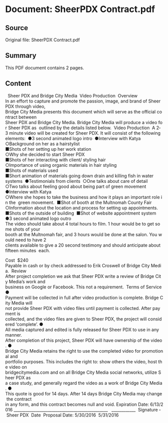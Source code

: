 # Document: SheerPDX Contract.pdf

## Source
Original file: SheerPDX Contract.pdf

## Summary
This PDF document contains 2 pages.

## Content
 
Sheer PDX and Bridge City Media 
Video Production 
Overview 
In an effort to capture and promote the passion, image, and brand of Sheer PDX through video, 
Bridge City Media presents this document which will serve as the official contract between 
Sheer PDX and Bridge City Media. Bridge City Media will produce a video for Sheer PDX as 
outlined by the details listed below. 
Video Production 
A 2­3 minute video will be created for Sheer PDX. It will consist of the following elements: 
●3 second animated logo intro 
●Interview with Katya 
○Background on her as a hairstylist 
■Shots of her setting up her work station 
○Why she decided to start Sheer PDX 
■Shots of her interacting with client/ styling hair 
○Importance of using organic materials in hair styling 
■Shots of materials used 
■Short animation of materials going down drain and killing fish in water 
systems 
●Testimonials from clients 
○One talks about care of detail 
○Two talks about feeling good about being part of green movement 
●Interview with Katya 
○Where she hopes to take the business and how it plays an important role in the 
green movement. 
■Shot of booth at the Multnomah County Fair 
○Information about the location and process for setting up appointments. 
■Shots of the outside of building 
■Shot of website appointment system 
●3 second animated logo outro 
 
The video should take about 4 total hours to film. 1 hour would be to get some shots of your 
booth at the Multnomah fair, and 3 hours would be done at the salon. You would need to have 2 
clients available to give a 20 second testimony and should anticipate about fifteen minutes 
each. 

Cost 
$240 
Payable in cash or by check addressed to Erik Croswell of Bridge City Media. 
Review 
After project completion we ask that Sheer PDX write a review of Bridge City Media’s work and 
business on Google or Facebook. This not a requirement. 
Terms of Service 
● Payment will be collected in full after video production is complete. Bridge City Media will
not provide Sheer PDX with video files until payment is collected. After payment is
collected, and the video files are given to Sheer PDX, the project will considered
‘complete’.
● All media captured and edited is fully released for Sheer PDX to use in any manner.
After completion of this project, Sheer PDX will have ownership of the video.
● Bridge City Media retains the right to use the completed video for promotional and
portfolio purposes. This includes the right to: show others the video, host the video on
bridgecitymedia.com and on all Bridge City Media social networks, utilize Sheer PDX as
a case study, and generally regard the video as a work of Bridge City Media.
● This quote is good for 14 days. After 14 days Bridge City Media may change the contract
in any form, and this contract becomes null and void. Expiration Date: 6/13/2016
_______________________________________________   ____________ 
Signature ­ Sheer PDX  Date 
Proposal Date: 5/30/2016 
5/31/2016

